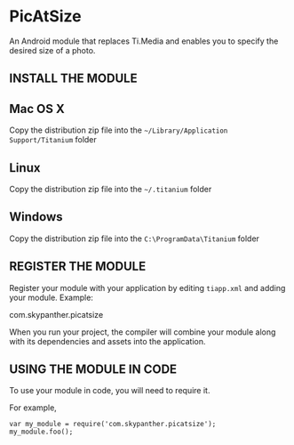 PicAtSize
===========================================

An Android module that replaces Ti.Media and enables you to specify the desired size of a photo.


INSTALL THE MODULE
-------------------

Mac OS X
--------
Copy the distribution zip file into the `~/Library/Application Support/Titanium` folder

Linux
-----
Copy the distribution zip file into the `~/.titanium` folder

Windows
-------
Copy the distribution zip file into the `C:\ProgramData\Titanium` folder


REGISTER THE MODULE
--------------------

Register your module with your application by editing `tiapp.xml` and adding your module.
Example:

<modules>
	<module version="0.1">com.skypanther.picatsize</module>
</modules>

When you run your project, the compiler will combine your module along with its dependencies
and assets into the application.


USING THE MODULE IN CODE
-------------------------

To use your module in code, you will need to require it.

For example,

	var my_module = require('com.skypanther.picatsize');
	my_module.foo();


